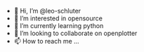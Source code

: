 - 👋 Hi, I’m @leo-schluter
- 👀 I’m interested in opensource
- 🌱 I’m currently learning python
- 💞️ I’m looking to collaborate on openplotter
- 📫 How to reach me ...

<!---
leo-schluter/leo-schluter is a ✨ special ✨ repository because its `README.md` (this file) appears on your GitHub profile.
You can click the Preview link to take a look at your changes.
--->
